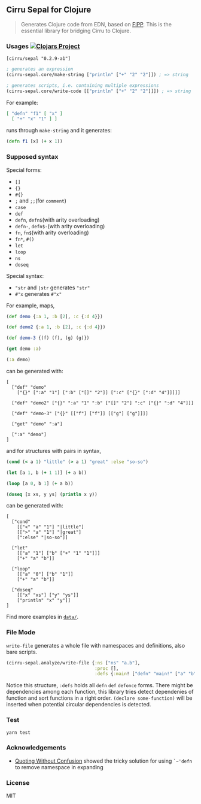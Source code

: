 
Cirru Sepal for Clojure
----

> Generates Clojure code from EDN, based on [FIPP](https://github.com/brandonbloom/fipp). This is the essential library for bridging Cirru to Clojure.

### Usages [![Clojars Project](https://img.shields.io/clojars/v/cirru/sepal.svg)](https://clojars.org/cirru/sepal)

```edn
[cirru/sepal "0.2.9-a1"]
```

```clojure
; generates an expression
(cirru-sepal.core/make-string ["println" ["+" "2" "2"]]) ; => string

; generates scripts, i.e. containing multiple expressions
(cirru-sepal.core/write-code [["println" ["+" "2" "2"]]]) ; => string
```

For example:

```json
[ "defn" "f1" [ "x" ]
  [ "+" "x" "1" ] ]
```

runs through `make-string` and it generates:

```clojure
(defn f1 [x] (+ x 1))
```

### Supposed syntax

Special forms:

* `[]`
* `{}`
* `#{}`
* `;` and `;;`(for `comment`)
* `case`
* `def`
* `defn`, `defn$`(with arity overloading)
* `defn-`, `defn$-`(with arity overloading)
* `fn`, `fn$`(with arity overloading)
* `fn*`, `#()`
* `let`
* `loop`
* `ns`
* `doseq`

Special syntax:

* `"str` and `|str` generates `"str"`
* `#"x` generates `#"x"`


For example, maps,

```clojure
(def demo {:a 1, :b [2], :c {:d 4}})

(def demo2 {:a 1, :b [2], :c {:d 4}})

(def demo-3 {(f) (f), (g) (g)})

(get demo :a)

(:a demo)
```

can be generated with:

```edn
[
  ["def" "demo"
    ["{}" [":a" "1"] [":b" ["[]" "2"]] [":c" ["{}" [":d" "4"]]]]]

  ["def" "demo2" ["{}" ":a" "1" ":b" ["[]" "2"] ":c" ["{}" ":d" "4"]]]

  ["def" "demo-3" ["{}" [["f"] ["f"]] [["g"] ["g"]]]]

  ["get" "demo" ":a"]

  [":a" "demo"]
]
```

and for structures with pairs in syntax,

```clojure
(cond (< a 1) "little" (> a 1) "great" :else "so-so")

(let [a 1, b (+ 1 1)] (+ a b))

(loop [a 0, b 1] (+ a b))

(doseq [x xs, y ys] (println x y))
```

can be generated with:

```edn
[
  ["cond"
    [["<" "a" "1"] "|little"]
    [[">" "a" "1"] "|great"]
    [":else" "|so-so"]]

  ["let"
    [["a" "1"] ["b" ["+" "1" "1"]]]
    ["+" "a" "b"]]

  ["loop"
    [["a" "0"] ["b" "1"]]
    ["+" "a" "b"]]

  ["doseq"
    [["x" "xs"] ["y" "ys"]]
    ["println" "x" "y"]]
]
```

Find more examples in [`data/`](data/).

### File Mode

`write-file` generates a whole file with namespaces and definitions, also bare scripts.

```clojure
(cirru-sepal.analyze/write-file {:ns ["ns" "a.b"],
                                 :proc [],
                                 :defs {:main! ["defn" "main!" ["a" "b"]]}})
```

Notice this structure, `:defs` holds all `defn` `def` `defonce` forms. There might be dependencies among each function, this library tries detect dependenies of function and sort functions in a right order. `(declare some-function)` will be inserted when potential circular dependencies is detected.

### Test

```bash
yarn test
```

### Acknowledgements

* [Quoting Without Confusion](https://blog.8thlight.com/colin-jones/2012/05/22/quoting-without-confusion.html)
  showed the tricky solution for using `` `~'defn `` to remove namespace in expanding

### License

MIT
